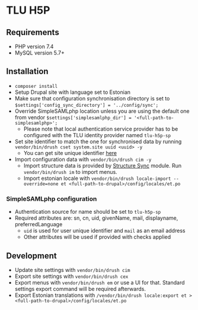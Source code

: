 # TLU H5P

## Requirements

* PHP version 7.4
* MySQL version 5.7+

## Installation

* `composer install`
* Setup Drupal site with language set to Estonian
* Make sure that configuration synchronisation directory is set to `$settings['config_sync_directory'] = '../config/sync';`
* Override SimpleSAMLphp location unless you are using the default one from vendor `$settings['simplesamlphp_dir'] = '<full-path-to-simplesamlphp>';`
  * Please note that local authentication service provider has to be configured with the TLU identity provider named `tlu-h5p-sp`
* Set site identifier to match the one for synchronised data by running `vendor/bin/drush cset system.site uuid <uuid> -y`
  * You can get site unique identifier [here](https://github.com/centre-for-educational-technology/tlu-h5p/blob/main/config/sync/system.site.yml)
* Import configuration data with `vendor/bin/drush cim -y`
  * Import structure data is provided by [Structure Sync](https://www.drupal.org/project/structure_sync) module. Run `vendor/bin/drush im` to import menus.
  * Import estonian locale with `vendor/bin/drush locale-import --override=none et <full-path-to-drupal>/config/locales/et.po`

### SimpleSAMLphp configuration

* Authentication source for name should be set to `tlu-h5p-sp`
* Required attributes are: sn, cn, uid, givenName, mail, displayname, preferredLanguage
  * `uid` is used for user unique identifier and `mail` as an email address
  * Other attributes will be used if provided with checks applied

## Development

* Update site settings with `vendor/bin/drush cim`
* Export site settings with `vendor/bin/drush cex`
* Export menus with `vendor/bin/drush em` or use a UI for that. Standard settings export command will be required afterwards.
* Export Estonian translations with `/vendor/bin/drush locale:export et > <full-path-to-drupal>/config/locales/et.po`
